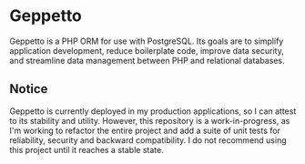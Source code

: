 # Geppetto

Geppetto is a PHP ORM for use with PostgreSQL. Its goals are to simplify application development, reduce boilerplate code, improve data security, and streamline data management between PHP and relational databases.

## Notice

Geppetto is currently deployed in my production applications, so I can attest to its stability and utility. However, this repository is a work-in-progress, as I'm working to refactor the entire project and add a suite of unit tests for reliability, security and backward compatibility. I do not recommend using this project until it reaches a stable state.